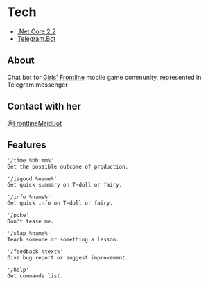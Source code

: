 # Tech
* [.Net Core 2.2](https://dotnet.microsoft.com/download)
* [Telegram.Bot](https://github.com/TelegramBots/Telegram.Bot)

## About
  Chat bot for [Girls' Frontline](http://gf.sunborngame.com/) mobile game community, represented in Telegram messenger
 
## Contact with her
  [@FrontlineMaidBot](https://t.me/FrontlineMaidBot)

## Features
	'/time %hh:mm%' 
	Get the possible outcome of production.

	'/isgood %name%' 
	Get quick summary on T-doll or fairy.

	'/info %name%' 
	Get quick info on T-doll or fairy.

	'/poke' 
	Don't tease me.

	'/slap %name%' 
	Teach someone or something a lesson.

	'/feedback %text%' 
	Give bug report or suggest improvement. 

	'/help' 
	Get commands list.
